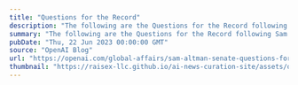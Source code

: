 ```yaml
---
title: "Questions for the Record"
description: "The following are the Questions for the Record following Sam Altman's testimony before the U.S. Senate Committee on the Judiciary (Subcommittee on Privacy, Technology, & the Law)."
summary: "The following are the Questions for the Record following Sam Altman's testimony before the U.S. Senate Committee on the Judiciary (Subcommittee on Privacy, Technology, & the Law)."
pubDate: "Thu, 22 Jun 2023 00:00:00 GMT"
source: "OpenAI Blog"
url: "https://openai.com/global-affairs/sam-altman-senate-questions-for-the-record"
thumbnail: "https://raisex-llc.github.io/ai-news-curation-site/assets/openai_logo.png"
---
```



